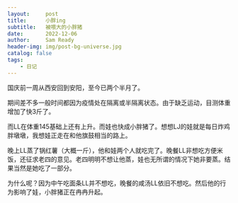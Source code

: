 ```yaml
---
layout:     post
title:      小胖ing
subtitle:   被喂大的小胖猪
date:       2022-12-06
author:     Sam Ready
header-img: img/post-bg-universe.jpg
catalog: false
tags:
    - 日记
---
```


国庆前一周从西安回到安阳，至今已两个半月了。

期间差不多一般时间都因为疫情处在隔离或半隔离状态。由于缺乏运动，目测体重增加了快3斤了。

而LL在体重145基础上还有上升。而娃也快成小胖猪了。想想LJ的娃就是每日炸鸡胖墩墩，我想娃正走在和他旗鼓相当的路上。

晚上LL蒸了锅红薯（大概一斤），他和娃两个人就吃完了。晚餐LL非想吃方便米饭，还征求老四的意见。老四明明不想让他蒸，娃也无所谓的情况下她非要蒸。结果当然是她吃了一部分。

为什么呢？因为中午吃面条LL并不想吃，晚餐的咸汤LL依旧不想吃。然后他的行为影响了娃，小胖猪正在冉冉升起。
